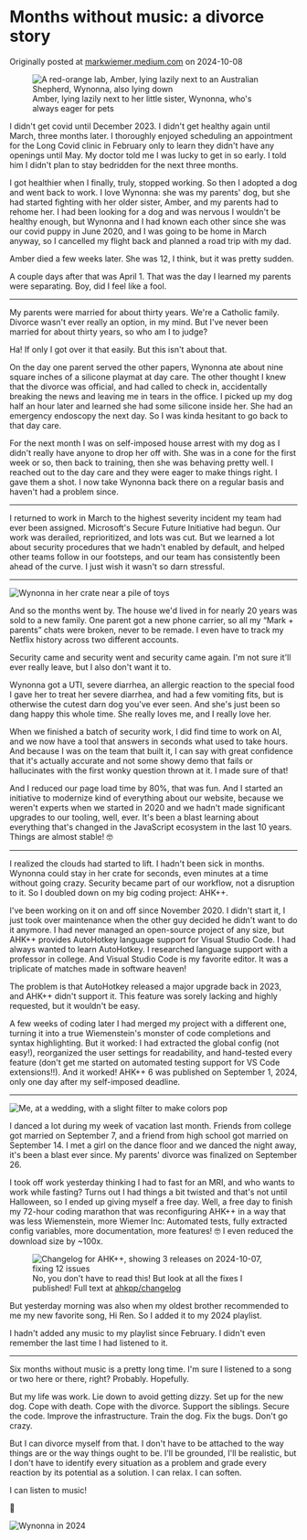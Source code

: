 # Months without music: a divorce story

Originally posted at <a href="https://markwiemer.medium.com/months-without-music-a-divorce-story-f3cec31c9879">markwiemer<wbr />.medium<wbr />.com</a> on 2024-10-08

<figure>
    <img
        src="/assets/2024-03-XX Amber Wynonna.jpg"
        alt="A red-orange lab, Amber, lying lazily next to an Australian Shepherd, Wynonna, also lying down"
    />
    <figcaption>
        Amber, lying lazily next to her little sister, Wynonna, who's always eager for pets
    </figcaption>
</figure>

I didn't get covid until December 2023. I didn't get healthy again until March, three months later. I thoroughly enjoyed scheduling an appointment for the Long Covid clinic in February only to learn they didn't have any openings until May. My doctor told me I was lucky to get in so early. I told him I didn't plan to stay bedridden for the next three months.

I got healthier when I finally, truly, stopped working. So then I adopted a dog and went back to work. I love Wynonna: she was my parents' dog, but she had started fighting with her older sister, Amber, and my parents had to rehome her. I had been looking for a dog and was nervous I wouldn't be healthy enough, but Wynonna and I had known each other since she was our covid puppy in June 2020, and I was going to be home in March anyway, so I cancelled my flight back and planned a road trip with my dad.

Amber died a few weeks later. She was 12, I think, but it was pretty sudden.

A couple days after that was April 1. That was the day I learned my parents were separating. Boy, did I feel like a fool.

<hr />

My parents were married for about thirty years. We're a Catholic family. Divorce wasn't ever really an option, in my mind. But I've never been married for about thirty years, so who am I to judge?

Ha! If only I got over it that easily. But this isn't about that.

On the day one parent served the other papers, Wynonna ate about nine square inches of a silicone playmat at day care. The other thought I knew that the divorce was official, and had called to check in, accidentally breaking the news and leaving me in tears in the office. I picked up my dog half an hour later and learned she had some silicone inside her. She had an emergency endoscopy the next day. So I was kinda hesitant to go back to that day care.

For the next month I was on self-imposed house arrest with my dog as I didn't really have anyone to drop her off with. She was in a cone for the first week or so, then back to training, then she was behaving pretty well. I reached out to the day care and they were eager to make things right. I gave them a shot. I now take Wynonna back there on a regular basis and haven't had a problem since.

<hr />

I returned to work in March to the highest severity incident my team had ever been assigned. Microsoft's Secure Future Initiative had begun. Our work was derailed, reprioritized, and lots was cut. But we learned a lot about security procedures that we hadn't enabled by default, and helped other teams follow in our footsteps, and our team has consistently been ahead of the curve. I just wish it wasn't so darn stressful.

<hr />

<img
    src="/assets/2024-XX-XX Wynonna crate.jpg"
    alt="Wynonna in her crate near a pile of toys"
/>

And so the months went by. The house we'd lived in for nearly 20 years was sold to a new family. One parent got a new phone carrier, so all my “Mark + parents” chats were broken, never to be remade. I even have to track my Netflix history across two different accounts.

Security came and security went and security came again. I'm not sure it'll ever really leave, but I also don't want it to.

Wynonna got a UTI, severe diarrhea, an allergic reaction to the special food I gave her to treat her severe diarrhea, and had a few vomiting fits, but is otherwise the cutest darn dog you've ever seen. And she's just been so dang happy this whole time. She really loves me, and I really love her.

When we finished a batch of security work, I did find time to work on AI, and we now have a tool that answers in seconds what used to take hours. And because I was on the team that built it, I can say with great confidence that it's actually accurate and not some showy demo that fails or hallucinates with the first wonky question thrown at it. I made sure of that!

And I reduced our page load time by 80%, that was fun. And I started an initiative to modernize kind of everything about our website, because we weren't experts when we started in 2020 and we hadn't made significant upgrades to our tooling, well, ever. It's been a blast learning about everything that's changed in the JavaScript ecosystem in the last 10 years. Things are almost stable! 🤓

<hr />

I realized the clouds had started to lift. I hadn't been sick in months. Wynonna could stay in her crate for seconds, even minutes at a time without going crazy. Security became part of our workflow, not a disruption to it. So I doubled down on my big coding project: AHK++.

I've been working on it on and off since November 2020. I didn't start it, I just took over maintenance when the other guy decided he didn't want to do it anymore. I had never managed an open-source project of any size, but AHK++ provides AutoHotkey language support for Visual Studio Code. I had always wanted to learn AutoHotkey. I researched language support with a professor in college. And Visual Studio Code is my favorite editor. It was a triplicate of matches made in software heaven!

The problem is that AutoHotkey released a major upgrade back in 2023, and AHK++ didn't support it. This feature was sorely lacking and highly requested, but it wouldn't be easy.

A few weeks of coding later I had merged my project with a different one, turning it into a true Wiemenstein's monster of code completions and syntax highlighting. But it worked: I had extracted the global config (not easy!), reorganized the user settings for readability, and hand-tested every feature (don't get me started on automated testing support for VS Code extensions!!). And it worked! AHK++ 6 was published on September 1, 2024, only one day after my self-imposed deadline.

<hr />

<img
    src="/assets/2024-09-14 wedding profile.jpg"
    alt="Me, at a wedding, with a slight filter to make colors pop"
/>

I danced a lot during my week of vacation last month. Friends from college got married on September 7, and a friend from high school got married on September 14. I met a girl on the dance floor and we danced the night away, it's been a blast ever since. My parents' divorce was finalized on September 26.

I took off work yesterday thinking I had to fast for an MRI, and who wants to work while fasting? Turns out I had things a bit twisted and that's not until Halloween, so I ended up giving myself a free day. Well, a free day to finish my 72-hour coding marathon that was reconfiguring AHK++ in a way that was less Wiemenstein, more Wiemer Inc: Automated tests, fully extracted config variables, more documentation, more features! 🤓 I even reduced the download size by ~100x.

<figure>
    <img
        src="/assets/2024-10-07 recent ahkpp releases.png"
        alt="Changelog for AHK++, showing 3 releases on 2024-10-07, fixing 12 issues"
    />
    <figcaption>
        No, you don't have to read this! But look at all the fixes I published! Full text at <a href="https://github.com/mark-wiemer/ahkpp/blob/main/changelog.md">ahkpp/changelog</a>
    </figcaption>
</figure>

But yesterday morning was also when my oldest brother recommended to me my new favorite song, Hi Ren. So I added it to my 2024 playlist.

I hadn't added any music to my playlist since February. I didn't even remember the last time I had listened to it.

<hr />

Six months without music is a pretty long time. I'm sure I listened to a song or two here or there, right? Probably. Hopefully.

But my life was work. Lie down to avoid getting dizzy. Set up for the new dog. Cope with death. Cope with the divorce. Support the siblings. Secure the code. Improve the infrastructure. Train the dog. Fix the bugs. Don't go crazy.

But I can divorce myself from that. I don't have to be attached to the way things are or the way things ought to be. I'll be grounded, I'll be realistic, but I don't have to identify every situation as a problem and grade every reaction by its potential as a solution. I can relax. I can soften.

I can listen to music!

🕺

<img
    alt="Wynonna in 2024"
    src="/assets/2024-04-29 Wynonna raincoat outside large.jpg"
/>
